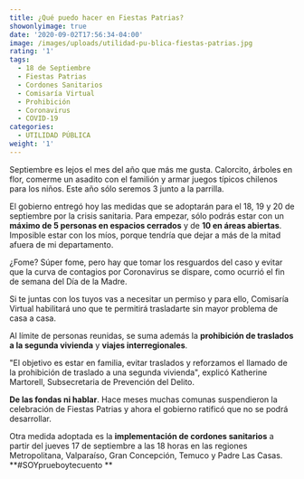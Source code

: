 ```yaml
---
title: ¿Qué puedo hacer en Fiestas Patrias?
showonlyimage: true
date: '2020-09-02T17:56:34-04:00'
image: /images/uploads/utilidad-pu-blica-fiestas-patrias.jpg
rating: '1'
tags:
  - 18 de Septiembre
  - Fiestas Patrias
  - Cordones Sanitarios
  - Comisaría Virtual
  - Prohibición
  - Coronavirus
  - COVID-19
categories:
  - UTILIDAD PÚBLICA
weight: '1'
---
```

Septiembre es lejos el mes del año que más me gusta. Calorcito, árboles en flor, comerme un asadito con el familión y armar juegos típicos chilenos para los niños. Este año sólo seremos 3 junto a la parrilla.

<!--more-->

El gobierno entregó hoy las medidas que se adoptarán para el 18, 19 y 20 de septiembre por la crisis sanitaria. Para empezar, sólo podrás estar con un **máximo de 5 personas en espacios cerrados** y de **10 en áreas abiertas**. Imposible estar con los míos, porque tendría que dejar a más de la mitad afuera de mi departamento.

¿Fome? Súper fome, pero hay que tomar los resguardos del caso y evitar que la curva de contagios por Coronavirus se dispare, como ocurrió el fin de semana del Día de la Madre.

Si te juntas con los tuyos vas a necesitar un permiso y para ello, Comisaría Virtual habilitará uno que te permitirá trasladarte sin mayor problema de casa a casa.

Al límite de personas reunidas, se suma además la **prohibición de traslados a la segunda vivienda** y **viajes interregionales**. 

"El objetivo es estar en familia, evitar traslados y reforzamos el llamado de la prohibición de traslado a una segunda vivienda", explicó Katherine Martorell, Subsecretaria de Prevención del Delito.

**De las fondas ni hablar**. Hace meses muchas comunas suspendieron la celebración de Fiestas Patrias y ahora el gobierno ratificó que no se podrá desarrollar.

Otra medida adoptada es la **implementación de cordones sanitarios** a partir del jueves 17 de septiembre a las 18 horas en las regiones Metropolitana, Valparaíso, Gran Concepción, Temuco y Padre Las Casas. **\#SOYprueboytecuento
**
